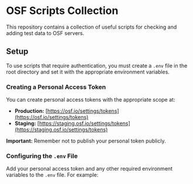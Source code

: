 # OSF Scripts Collection

This repository contains a collection of useful scripts for checking and adding test data to OSF servers.

## Setup

To use scripts that require authentication, you must create a `.env` file in the root directory and set it with the appropriate environment variables.

### Creating a Personal Access Token

You can create personal access tokens with the appropriate scope at:

- **Production:** [https://osf.io/settings/tokens](https://osf.io/settings/tokens)
- **Staging:** [https://staging.osf.io/settings/tokens](https://staging.osf.io/settings/tokens)

**Important:** Remember not to publish your personal token publicly.

### Configuring the `.env` File

Add your personal access token and any other required environment variables to the `.env` file. For example:

